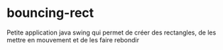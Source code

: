 # bouncing-rect
Petite application java swing qui permet de créer des rectangles, de les mettre en mouvement et de les faire rebondir 
